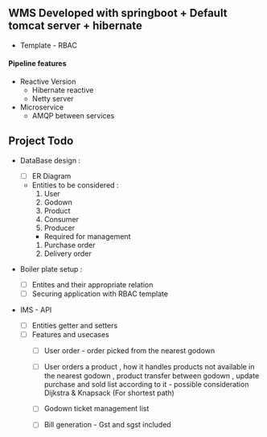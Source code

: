 ## WMS Developed with springboot + Default tomcat server + hibernate 

- Template - RBAC

#### Pipeline features
- Reactive Version
    - Hibernate reactive
    - Netty server
-   Microservice
    - AMQP between services

## Project Todo
- DataBase design :

    - [ ] ER Diagram
    - Entities to be considered :
        1. User
        2. Godown
        3. Product
        4. Consumer
        5. Producer
        - Required for management
        1. Purchase order
        2. Delivery order
- Boiler plate setup :
    - [ ] Entites and their appropriate relation
    - [ ] Securing application with RBAC template
- IMS - API
    - [ ] Entities getter and setters
    - [ ] Features and usecases
        - [ ]  User order - order picked from the nearest godown 
        - [ ] User orders a product , how it handles products not available in the nearest godown , product transfer between godown , update purchase and sold list according to it - possible consideration Dijkstra & Knapsack (For shortest path)
        - [ ] Godown ticket management list 
        
        - [ ] Bill generation - Gst and sgst included
        

        
    


